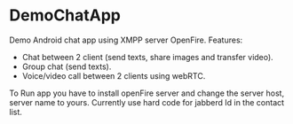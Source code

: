 # DemoChatApp
Demo Android chat app using XMPP server OpenFire.
Features:
- Chat between 2 client (send texts, share images and transfer video).
- Group chat (send texts).
- Voice/video call between 2 clients using webRTC.

To Run app you have to install openFire server and change the server host, server name to yours.
Currently use hard code for jabberd Id in the contact list. 
